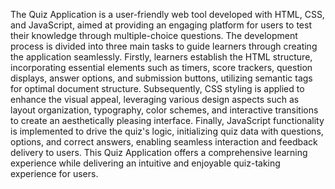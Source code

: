 The Quiz Application is a user-friendly web tool developed with HTML, CSS, and JavaScript, aimed at providing an engaging platform for users to test their knowledge through multiple-choice questions. The development process is divided into three main tasks to guide learners through creating the application seamlessly. Firstly, learners establish the HTML structure, incorporating essential elements such as timers, score trackers, question displays, answer options, and submission buttons, utilizing semantic tags for optimal document structure. Subsequently, CSS styling is applied to enhance the visual appeal, leveraging various design aspects such as layout organization, typography, color schemes, and interactive transitions to create an aesthetically pleasing interface. Finally, JavaScript functionality is implemented to drive the quiz's logic, initializing quiz data with questions, options, and correct answers, enabling seamless interaction and feedback delivery to users. This Quiz Application offers a comprehensive learning experience while delivering an intuitive and enjoyable quiz-taking experience for users.